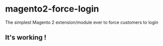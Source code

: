 # magento2-force-login
The simplest Magento 2 extension/module ever to force customers to login
## It's working !

